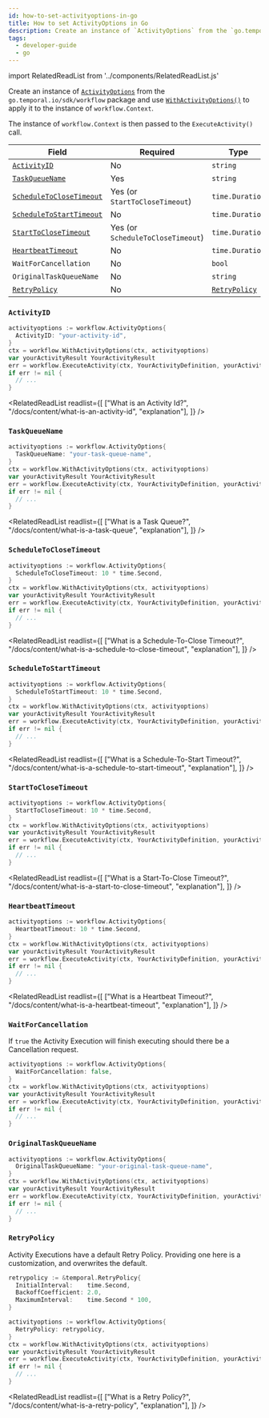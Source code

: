 ```yaml
---
id: how-to-set-activityoptions-in-go
title: How to set ActivityOptions in Go
description: Create an instance of `ActivityOptions` from the `go.temporal.io/sdk/workflow` package and use `WithActivityOptions()` to apply it to the instance of `workflow.Context`.
tags:
  - developer-guide
  - go
---
```


import RelatedReadList from '../components/RelatedReadList.js'

Create an instance of [`ActivityOptions`](https://pkg.go.dev/go.temporal.io/sdk@v1.10.0/workflow#ActivityOptions) from the `go.temporal.io/sdk/workflow` package and use [`WithActivityOptions()`](https://pkg.go.dev/go.temporal.io/sdk@v1.10.0/workflow#WithActivityOptions) to apply it to the instance of `workflow.Context`.

The instance of `workflow.Context` is then passed to the `ExecuteActivity()` call.

| Field                                                                         | Required                          | Type                                                                                | Example                       |
| ----------------------------------------------------------------------------- | --------------------------------- | ----------------------------------------------------------------------------------- | ----------------------------- |
| [`ActivityID`](/docs/content/what-is-an-activity-id)                          | No                                | `string`                                                                            | [👀](#activityid)             |
| [`TaskQueueName`](/docs/content/what-is-a-task-queue)                         | Yes                               | `string`                                                                            | [👀](#taskqueuename)          |
| [`ScheduleToCloseTimeout`](/docs/content/what-is-a-schedule-to-close-timeout) | Yes (or `StartToCloseTimeout`)    | `time.Duration`                                                                     | [👀](#scheduletoclosetimeout) |
| [`ScheduleToStartTimeout`](/docs/content/what-is-a-schedule-to-start-timeout) | No                                | `time.Duration`                                                                     | [👀](#scheduletostarttimeout) |
| [`StartToCloseTimeout`](/docs/content/what-is-a-start-to-close-timeout)       | Yes (or `ScheduleToCloseTimeout`) | `time.Duration`                                                                     | [👀](#scheduletoclosetimeout) |
| [`HeartbeatTimeout`](/docs/content/what-is-a-heartbeat-timeout)               | No                                | `time.Duration`                                                                     | [👀](#heartbeattimeout)       |
| `WaitForCancellation`                                                         | No                                | `bool`                                                                              | [👀](#waitforcancellation)    |
| `OriginalTaskQueueName`                                                       | No                                | `string`                                                                            | [👀](#originaltaskqueuename)  |
| [`RetryPolicy`](/docs/content/what-is-a-retry-policy)                         | No                                | [`RetryPolicy`](https://pkg.go.dev/go.temporal.io/sdk@v1.10.0/temporal#RetryPolicy) | [👀](#retrypolicy)            |

### `ActivityID`

```go
activityoptions := workflow.ActivityOptions{
  ActivityID: "your-activity-id",
}
ctx = workflow.WithActivityOptions(ctx, activityoptions)
var yourActivityResult YourActivityResult
err = workflow.ExecuteActivity(ctx, YourActivityDefinition, yourActivityParam).Get(ctx, &yourActivityResult)
if err != nil {
  // ...
}
```

<RelatedReadList
readlist={[
["What is an Activity Id?", "/docs/content/what-is-an-activity-id", "explanation"],
]}
/>

### `TaskQueueName`

```go
activityoptions := workflow.ActivityOptions{
  TaskQueueName: "your-task-queue-name",
}
ctx = workflow.WithActivityOptions(ctx, activityoptions)
var yourActivityResult YourActivityResult
err = workflow.ExecuteActivity(ctx, YourActivityDefinition, yourActivityParam).Get(ctx, &yourActivityResult)
if err != nil {
  // ...
}
```

<RelatedReadList
readlist={[
["What is a Task Queue?", "/docs/content/what-is-a-task-queue", "explanation"],
]}
/>

### `ScheduleToCloseTimeout`

```go
activityoptions := workflow.ActivityOptions{
  ScheduleToCloseTimeout: 10 * time.Second,
}
ctx = workflow.WithActivityOptions(ctx, activityoptions)
var yourActivityResult YourActivityResult
err = workflow.ExecuteActivity(ctx, YourActivityDefinition, yourActivityParam).Get(ctx, &yourActivityResult)
if err != nil {
  // ...
}
```

<RelatedReadList
readlist={[
["What is a Schedule-To-Close Timeout?", "/docs/content/what-is-a-schedule-to-close-timeout", "explanation"],
]}
/>

### `ScheduleToStartTimeout`

```go
activityoptions := workflow.ActivityOptions{
  ScheduleToStartTimeout: 10 * time.Second,
}
ctx = workflow.WithActivityOptions(ctx, activityoptions)
var yourActivityResult YourActivityResult
err = workflow.ExecuteActivity(ctx, YourActivityDefinition, yourActivityParam).Get(ctx, &yourActivityResult)
if err != nil {
  // ...
}
```

<RelatedReadList
readlist={[
["What is a Schedule-To-Start Timeout?", "/docs/content/what-is-a-schedule-to-start-timeout", "explanation"],
]}
/>

### `StartToCloseTimeout`

```go
activityoptions := workflow.ActivityOptions{
  StartToCloseTimeout: 10 * time.Second,
}
ctx = workflow.WithActivityOptions(ctx, activityoptions)
var yourActivityResult YourActivityResult
err = workflow.ExecuteActivity(ctx, YourActivityDefinition, yourActivityParam).Get(ctx, &yourActivityResult)
if err != nil {
  // ...
}
```

<RelatedReadList
readlist={[
["What is a Start-To-Close Timeout?", "/docs/content/what-is-a-start-to-close-timeout", "explanation"],
]}
/>

### `HeartbeatTimeout`

```go
activityoptions := workflow.ActivityOptions{
  HeartbeatTimeout: 10 * time.Second,
}
ctx = workflow.WithActivityOptions(ctx, activityoptions)
var yourActivityResult YourActivityResult
err = workflow.ExecuteActivity(ctx, YourActivityDefinition, yourActivityParam).Get(ctx, &yourActivityResult)
if err != nil {
  // ...
}
```

<RelatedReadList
readlist={[
["What is a Heartbeat Timeout?", "/docs/content/what-is-a-heartbeat-timeout", "explanation"],
]}
/>

### `WaitForCancellation`

If `true` the Activity Execution will finish executing should there be a Cancellation request.

```go
activityoptions := workflow.ActivityOptions{
  WaitForCancellation: false,
}
ctx = workflow.WithActivityOptions(ctx, activityoptions)
var yourActivityResult YourActivityResult
err = workflow.ExecuteActivity(ctx, YourActivityDefinition, yourActivityParam).Get(ctx, &yourActivityResult)
if err != nil {
  // ...
}
```

### `OriginalTaskQueueName`

```go
activityoptions := workflow.ActivityOptions{
  OriginalTaskQueueName: "your-original-task-queue-name",
}
ctx = workflow.WithActivityOptions(ctx, activityoptions)
var yourActivityResult YourActivityResult
err = workflow.ExecuteActivity(ctx, YourActivityDefinition, yourActivityParam).Get(ctx, &yourActivityResult)
if err != nil {
  // ...
}
```

### `RetryPolicy`

Activity Executions have a default Retry Policy.
Providing one here is a customization, and overwrites the default.

```go
retrypolicy := &temporal.RetryPolicy{
  InitialInterval:    time.Second,
  BackoffCoefficient: 2.0,
  MaximumInterval:    time.Second * 100,
}

activityoptions := workflow.ActivityOptions{
  RetryPolicy: retrypolicy,
}
ctx = workflow.WithActivityOptions(ctx, activityoptions)
var yourActivityResult YourActivityResult
err = workflow.ExecuteActivity(ctx, YourActivityDefinition, yourActivityParam).Get(ctx, &yourActivityResult)
if err != nil {
  // ...
}
```

<RelatedReadList
readlist={[
["What is a Retry Policy?", "/docs/content/what-is-a-retry-policy", "explanation"],
]}
/>
